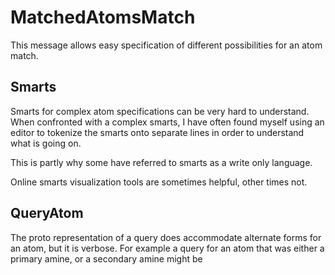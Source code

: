 # MatchedAtomsMatch

This message allows easy specification of different possibilities
for an atom match.

## Smarts
Smarts for complex atom specifications can be very hard to understand.
When confronted with a complex smarts, I have often found myself using
an editor to tokenize the smarts onto separate lines in order to understand
what is going on.

This is partly why some have referred to smarts as a write only language.

Online smarts visualization tools are sometimes helpful, other times not.

## QueryAtom
The proto representation of a query does accommodate alternate forms
for an atom, but it is verbose. For example a query for an atom that
was either a primary amine, or a secondary amine might be
```
```
